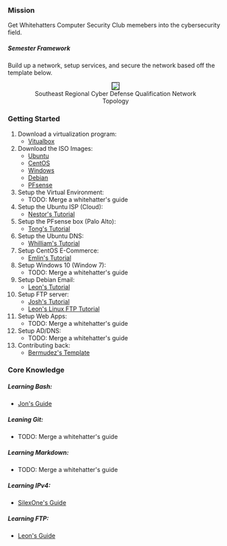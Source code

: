 ### Mission
Get Whitehatters Computer Security Club memebers into the cybersecurity field.

##### Semester Framework
Build up a network, setup services, and secure the network based off the template below.

<center>
    <figure>
        <img src="assets\images\CCDC_2019.png" style="border: 1px solid #000">
        <figcaption><center>Southeast Regional Cyber Defense Qualification Network Topology</center></figcaption>
    </figure>
</center>

### Getting Started
1. Download a virtualization program:
    - [Vitualbox](https://www.virtualbox.org/wiki/Downloads)
2. Download the ISO Images:
    - [Ubuntu](https://www.ubuntu.com/download/server)
    - [CentOS](http://isoredirect.centos.org/centos/7/isos/x86_64/CentOS-7-x86_64-Everything-1611.iso)
    - [Windows](https://www.microsoft.com/en-us/evalcenter/)
    - [Debian](https://www.debian.org/distrib/)
    - [PFsense](https://www.pfsense.org/download/)
3. Setup the Virtual Environment:
    - TODO: Merge a whitehatter's guide
4. Setup the Ubuntu ISP (Cloud): 
    - [Nestor's Tutorial](guides/nestor/ISPsetup.md)
5. Setup the PFsense box (Palo Alto):
    - [Tong's Tutorial](guides/Tong/README.md)
6. Setup the Ubuntu DNS:
    - [Whilliam's Tutorial](guides/william/DNSNotes.md)
7. Setup CentOS E-Commerce:
    - [Emlin's Tutorial](guides/vcharly/README.md)
8. Setup Windows 10 (Window 7):
    - TODO: Merge a whitehatter's guide
9. Setup Debian Email:
    - [Leon's Tutorial](guides/leon/debain-email.md)
10. Setup FTP server:
    - [Josh's Tutorial](guides/araujo/FTP_Writeup.md)
    - [Leon's Linux FTP Tutorial](guides/leon/vsftpd.md)
11. Setup Web Apps:
    - TODO: Merge a whitehatter's guide
12. Setup AD/DNS:
    - TODO: Merge a whitehatter's guide
13. Contributing back:
    - [Bermudez's Template](guides/bermudez/template.md)

### Core Knowledge
##### Learning Bash:
- [Jon's Guide](knowledge/jonathan/Bash-Guide-WCSC/Bash-Guide.md)

##### Leaning Git:
- TODO: Merge a whitehatter's guide

##### Learning Markdown:
- TODO: Merge a whitehatter's guide

##### Learning IPv4:
- [SilexOne's Guide](knowledge/bermudez/subnet.md)

##### Learning FTP:
- [Leon's Guide](knowledge/leon/ftp_shell.md)
